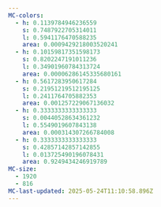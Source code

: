 ```yaml
---
MC-colors:
  - h: 0.1139784946236559
    s: 0.7487922705314011
    l: 0.5941176470588235
    area: 0.0009429218003520241
  - h: 0.10159817351598173
    s: 0.8202247191011236
    l: 0.34901960784313724
    area: 0.00006286145335680161
  - h: 0.5617283950617284
    s: 0.21951219512195125
    l: 0.2411764705882353
    area: 0.001257229067136032
  - h: 0.3333333333333333
    s: 0.00440528634361232
    l: 0.5549019607843138
    area: 0.000314307266784008
  - h: 0.3333333333333333
    s: 0.42857142857142855
    l: 0.013725490196078431
    area: 0.9249434246919789
MC-size:
  - 1920
  - 816
MC-last-updated: 2025-05-24T11:10:58.896Z
---
```

